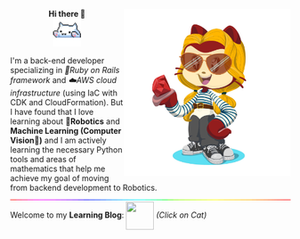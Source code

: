 
<p align="right"><img src="octocat-1695237904840.png" width="300px" height="300px" align="right"/></p>
<p align="left"><p align="center"><b>Hi there 👋</b><br><img src="226127923-0e8b7792-7b3c-462b-951b-63c96ba1a5af.gif" width="50px" height="50px"/>

I'm a back-end developer specializing in <i>  🔻Ruby on Rails framework</i> and   <i>☁️AWS cloud infrastructure</i> (using IaC with CDK and CloudFormation). But I have found that I love learning about   <b>🤖Robotics</b> and <b>Machine Learning (Computer Vision👀)</b> and I am actively learning the necessary Python tools and areas of mathematics that help me achieve my goal of moving from backend development to Robotics. <br>
<img src="212284115-f47cd8ff-2ffb-4b04-b5bf-4d1c14c0247f.gif"/><br>
Welcome to my <b>Learning Blog</b>: <a href="https://a113ssa.github.io/" rel="button"><img src="https://github.com/a113ssa/a113ssa.github.io/blob/fc8cda1325cf18f8131eea5c8eff62550b49af53/images/logo.jpeg" width="50px" height="50px" align="center"/></a> <i>(Click on Cat)</i></p></p>

